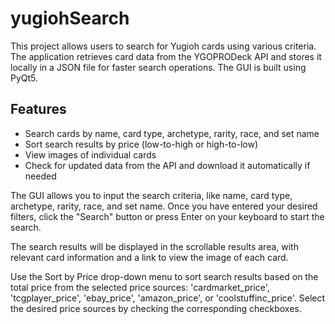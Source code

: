 # yugiohSearch

This project allows users to search for Yugioh cards using various criteria. The application retrieves card data from the YGOPRODeck API and stores it locally in a JSON file for faster search operations. The GUI is built using PyQt5.

## Features

- Search cards by name, card type, archetype, rarity, race, and set name
- Sort search results by price (low-to-high or high-to-low)
- View images of individual cards
- Check for updated data from the API and download it automatically if needed

The GUI allows you to input the search criteria, like name, card type, archetype, rarity, race, and set name. Once you have entered your desired filters, click the "Search" button or press Enter on your keyboard to start the search.

The search results will be displayed in the scrollable results area, with relevant card information and a link to view the image of each card.

Use the Sort by Price drop-down menu to sort search results based on the total price from the selected price sources: 'cardmarket_price', 'tcgplayer_price', 'ebay_price', 'amazon_price', or 'coolstuffinc_price'. Select the desired price sources by checking the corresponding checkboxes.
